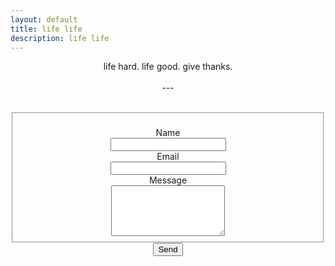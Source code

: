 ```yaml
---
layout: default
title: life life
description: life life
---
```


<p style="text-align:center">life hard. life good. give thanks.
<br/>
<br/>---</p>
<br/>
<!-- modify this form HTML and place wherever you want your form -->
<form id="fs-frm" name="simple-contact-form" accept-charset="utf-8" action="https://formspree.io/xknqyywa" method="post" style="text-align:center">
  <fieldset id="fs-frm-inputs">
    <br/><label for="full-name">Name</label>
    <br/><input type="text" name="name" id="full-name" placeholder="" required="">
    <br/><label for="email-address">Email
    <br/></label><input type="email" name="_replyto" id="email-address" placeholder="" required="">
    <br/><label for="message">Message
    <br/></label><textarea rows="5" name="message" id="message" placeholder="" required=""></textarea>
    <br/><input type="hidden" name="_subject" id="email-subject" value="Contact Form Submission">
  </fieldset>
  <input type="submit" value="Send">
</form>

